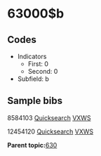 # 63000$b

## Codes

-   Indicators
    -   First: 0
    -   Second: 0
-   Subfield: b

## Sample bibs

8584103 [Quicksearch](https://search.library.yale.edu/catalog/8584103) [VXWS](http://prodorbis.library.yale.edu:7014/vxws/GetHoldingsService?bibId=8584103)

12454120 [Quicksearch](https://search.library.yale.edu/catalog/12454120) [VXWS](http://prodorbis.library.yale.edu:7014/vxws/GetHoldingsService?bibId=12454120)

**Parent topic:**[630](../../tags/630/630.md)

